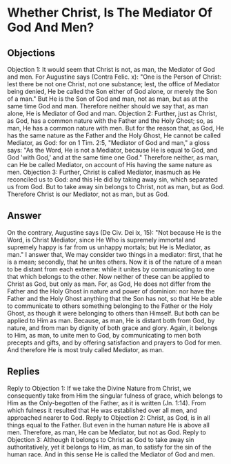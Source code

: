 # Whether Christ, Is The Mediator Of God And Men?
## Objections
Objection 1: It would seem that Christ is not, as man, the Mediator of God and men. For Augustine says (Contra Felic. x): "One is the Person of Christ: lest there be not one Christ, not one substance; lest, the office of Mediator being denied, He be called the Son either of God alone, or merely the Son of a man." But He is the Son of God and man, not as man, but as at the same time God and man. Therefore neither should we say that, as man alone, He is Mediator of God and man.
Objection 2: Further, just as Christ, as God, has a common nature with the Father and the Holy Ghost; so, as man, He has a common nature with men. But for the reason that, as God, He has the same nature as the Father and the Holy Ghost, He cannot be called Mediator, as God: for on 1 Tim. 2:5, "Mediator of God and man," a gloss says: "As the Word, He is not a Mediator, because He is equal to God, and God 'with God,' and at the same time one God." Therefore neither, as man, can He be called Mediator, on account of His having the same nature as men.
Objection 3: Further, Christ is called Mediator, inasmuch as He reconciled us to God: and this He did by taking away sin, which separated us from God. But to take away sin belongs to Christ, not as man, but as God. Therefore Christ is our Mediator, not as man, but as God.
## Answer
On the contrary, Augustine says (De Civ. Dei ix, 15): "Not because He is the Word, is Christ Mediator, since He Who is supremely immortal and supremely happy is far from us unhappy mortals; but He is Mediator, as man."
I answer that, We may consider two things in a mediator: first, that he is a mean; secondly, that he unites others. Now it is of the nature of a mean to be distant from each extreme: while it unites by communicating to one that which belongs to the other. Now neither of these can be applied to Christ as God, but only as man. For, as God, He does not differ from the Father and the Holy Ghost in nature and power of dominion: nor have the Father and the Holy Ghost anything that the Son has not, so that He be able to communicate to others something belonging to the Father or the Holy Ghost, as though it were belonging to others than Himself. But both can be applied to Him as man. Because, as man, He is distant both from God, by nature, and from man by dignity of both grace and glory. Again, it belongs to Him, as man, to unite men to God, by communicating to men both precepts and gifts, and by offering satisfaction and prayers to God for men. And therefore He is most truly called Mediator, as man.
## Replies
Reply to Objection 1: If we take the Divine Nature from Christ, we consequently take from Him the singular fulness of grace, which belongs to Him as the Only-begotten of the Father, as it is written (Jn. 1:14). From which fulness it resulted that He was established over all men, and approached nearer to God.
Reply to Objection 2: Christ, as God, is in all things equal to the Father. But even in the human nature He is above all men. Therefore, as man, He can be Mediator, but not as God.
Reply to Objection 3: Although it belongs to Christ as God to take away sin authoritatively, yet it belongs to Him, as man, to satisfy for the sin of the human race. And in this sense He is called the Mediator of God and men.
